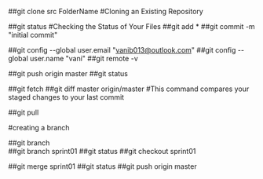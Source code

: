 ##git clone src FolderName  #Cloning an Existing Repository

##git status   #Checking the Status of Your Files
##git add *
##git commit -m "initial commit"

##git config --global user.email "vanib013@outlook.com"
##git config --global user.name "vani"
##git remote -v

##git push origin master
##git status

##git fetch
##git diff master origin/master   #This command compares your staged changes to your last commit

##git pull   

#creating a branch

##git branch  
##git branch sprint01
##git status
##git checkout sprint01

##git merge sprint01
##git status
##git push origin master
